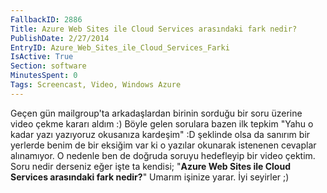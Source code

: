 ```yaml
---
FallbackID: 2886
Title: Azure Web Sites ile Cloud Services arasındaki fark nedir?
PublishDate: 2/27/2014
EntryID: Azure_Web_Sites_ile_Cloud_Services_Farki
IsActive: True
Section: software
MinutesSpent: 0
Tags: Screencast, Video, Windows Azure
---
```

Geçen gün mailgroup'ta arkadaşlardan birinin sorduğu bir soru üzerine
video çekme kararı aldım :) Böyle gelen sorulara bazen ilk tepkim "Yahu
o kadar yazı yazıyoruz okusanıza kardeşim" :D şeklinde olsa da sanırım
bir yerlerde benim de bir eksiğim var ki o yazılar okunarak istenenen
cevaplar alınamıyor. O nedenle ben de doğruda soruyu hedefleyip bir
video çektim. Soru nedir derseniz eğer işte ta kendisi; "**Azure Web
Sites ile Cloud Services arasındaki fark nedir?**" Umarım işinize yarar.
İyi seyirler ;)



